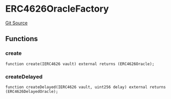 # ERC4626OracleFactory
[Git Source](https://github.com/Level-Money/contracts/blob/cdcafc63c9abdb8c667176cf6dd45d63276ad690/src/v2/oracles/ERC4626OracleFactory.sol)


## Functions
### create


```solidity
function create(IERC4626 vault) external returns (ERC4626Oracle);
```

### createDelayed


```solidity
function createDelayed(IERC4626 vault, uint256 delay) external returns (ERC4626DelayedOracle);
```

